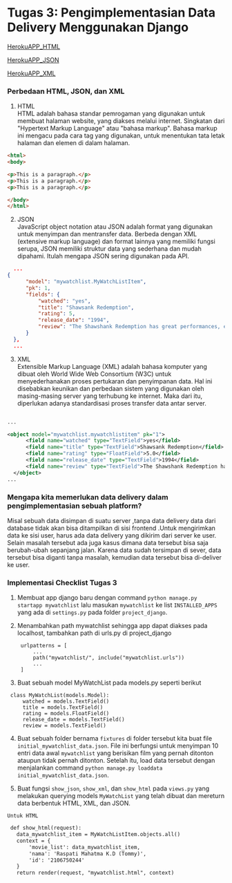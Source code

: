 # Tugas 3: Pengimplementasian Data Delivery Menggunakan Django

[HerokuAPP_HTML](https://django-tugaspbp2raspati.herokuapp.com/mywatchlist/html/)

[HerokuAPP_JSON](https://django-tugaspbp2raspati.herokuapp.com/mywatchlist/json/)

[HerokuAPP_XML](https://django-tugaspbp2raspati.herokuapp.com/mywatchlist/xml/)

### Perbedaan HTML, JSON, dan XML

1. HTML <br>
  HTML adalah bahasa standar pemrogaman yang digunakan untuk membuat halaman website, yang diakses melalui internet. Singkatan dari "Hypertext Markup Language" atau "bahasa markup". Bahasa markup ini mengacu pada cara tag yang digunakan, untuk menentukan tata letak halaman dan elemen di dalam halaman.

  ```html
  <html>
  <body>

  <p>This is a paragraph.</p>
  <p>This is a paragraph.</p>
  <p>This is a paragraph.</p>

  </body>
  </html>
  ```
 2. JSON <br>
  JavaScript object notation atau JSON adalah format yang digunakan untuk menyimpan dan mentransfer data. Berbeda dengan XML (extensive markup language) dan format lainnya yang memiliki fungsi serupa, JSON memiliki struktur data yang sederhana dan mudah dipahami. Itulah mengapa JSON sering digunakan pada API.
  
  ```json
    ...
  {
        "model": "mywatchlist.MyWatchListItem",
        "pk": 1,
        "fields": {
            "watched": "yes",
            "title": "Shawsank Redemption",
            "rating": 5,
            "release_date": "1994",
            "review": "The Shawshank Redemption has great performances, extremely well written script and story all leading to a deeply emotional climax"
        }
    },
    ...
  ```
3. XML <br>
  Extensible Markup Language (XML) adalah bahasa komputer yang dibuat oleh World Wide Web Consortium (W3C) untuk menyederhanakan proses pertukaran dan penyimpanan data. Hal ini disebabkan keunikan dan perbedaan sistem yang digunakan oleh masing-masing server yang terhubung ke internet. Maka dari itu, diperlukan adanya standardisasi  proses transfer data antar server.
  
  ```xml
  
  ...
  
  <object model="mywatchlist.mywatchlistitem" pk="1">
        <field name="watched" type="TextField">yes</field>
        <field name="title" type="TextField">Shawsank Redemption</field>
        <field name="rating" type="FloatField">5.0</field>
        <field name="release_date" type="TextField">1994</field>
        <field name="review" type="TextField">The Shawshank Redemption has great performances, extremely well written script and story all leading to a                                                       deeply emotional climax</field>
    </object>
  ...
  ```
### Mengapa kita memerlukan data delivery dalam pengimplementasian sebuah platform?  

  Misal sebuah data disimpan di suatu server ,tanpa data delivery data dari database tidak akan bisa ditampilkan di sisi frontend .Untuk mengirimkan data ke sisi user, harus ada data delivery yang dikirim dari server ke user. Selain masalah tersebut ada juga kasus dimana data tersebut bisa saja berubah-ubah sepanjang jalan. Karena data sudah tersimpan di sever, data tersebut bisa diganti tanpa masalah, kemudian data tersebut bisa di-deliver ke user.
  
### Implementasi Checklist Tugas 3

1. Membuat app django baru dengan command `python manage.py startapp mywatchlist` lalu masukan `mywatchlist` ke list `INSTALLED_APPS` yang ada di `settings.py` pada folder `project_django`.

2. Menambahkan path mywatchlist sehingga app dapat diakses pada localhost, tambahkan path di urls.py di project_django
   ```
    urlpatterns = [
        ...
        path("mywatchlist/", include("mywatchlist.urls"))
        ...
    ]
   ```
 3. Buat sebuah model MyWatchList pada models.py seperti berikut
   
   ```
    class MyWatchList(models.Model):
        watched = models.TextField()
        title = models.TextField()
        rating = models.FloatField()
        release_date = models.TextField()
        review = models.TextField()
   ```
   
 4. Buat sebuah folder bernama `fixtures` di folder tersebut kita buat file `initial_mywatchlist_data.json`. File ini berfungsi untuk menyimpan 10 entri data awal `mywatchlist` yang berisikan film yang pernah ditonton ataupun tidak pernah ditonton. Setelah itu, load data tersebut dengan menjalankan command `python manage.py loaddata initial_mywatchlist_data.json`. 
 
 5. Buat fungsi `show_json`, `show_xml`, dan `show_html` pada `views.py` yang melakukan querying models `MyWatchList` yang telah dibuat dan mereturn data berbentuk HTML, XML, dan JSON. 
 
 `Untuk HTML`<br>
 
 ```html
  def show_html(request):
    data_mywatchlist_item = MyWatchListItem.objects.all()
    context = {
        'movie_list': data_mywatchlist_item,
        'nama': 'Raspati Mahatma K.D (Tommy)',
        'id': '2106750244'
    }
    return render(request, "mywatchlist.html", context)
  ```
  

